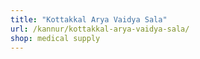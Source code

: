 ```yaml
---
title: "Kottakkal Arya Vaidya Sala"
url: /kannur/kottakkal-arya-vaidya-sala/
shop: medical supply
---
```

